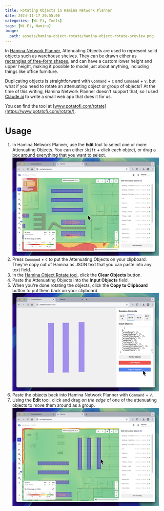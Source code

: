 ```yaml
---
title: Rotating Objects in Hamina Network Planner
date: 2024-11-17 20:55:00
categories: [Wi-Fi, Tools]
tags: [Wi-Fi, Hamina]
image:
  path: assets/hamina-object-rotate/hamina-object-rotate-preview.png
---
```


In [Hamina Network Planner](https://www.hamina.com/planner), Attenuating Objects are used to represent solid objects such as warehouse shelves. They can be drawn either as [rectangles of free-form shapes](https://docs.hamina.com/planner/basics/attenuating-objects), and can have a custom lower height and upper height, making it possible to model just about anything, including things like office furniture.

Duplicating objects is straightforward with `Command` + `C` and `Command` + `V`, but what if you need to rotate an attenuating object or group of objects? At the time of this writing, Hamina Network Planner doesn't support that, so I used [Claude.ai](https://claude.ai/) to write a small web app that does it for us.

You can find the tool at [www.potatofi.com/rotate](https://www.potatofi.com/rotate/).

# Usage

1. In Hamina Network Planner, use the **Edit** tool to select one or more Attenuating Objects. You can either `Shift` + click each object, or drag a box around everything that you want to select. ![](assets/hamina-object-rotate/copy-objects.png)
2. Press `Command` + `C` to put the Attenuating Objects on your clipboard. They're copy out of Hamina as JSON text that you can paste into any text field.
3. In the [Hamina Object Rotate tool](https://www.potatofi.com/rotate/), click the **Clear Objects** button.
4. Paste the Attenuating Objects into the **Input Objects** field.
5. When you're done rotating the objects, click the **Copy to Clipboard** button to put them back on your clipboard. ![](assets/hamina-object-rotate/copy-to-clipboard.png)
6. Paste the objects back into Hamina Network Planner with `Command` + `V`.
7. Using the **Edit** tool, click and drag *on the edge* of one of the attenuating objects to move them around as a group. ![](assets/hamina-object-rotate/move-objects.png)
